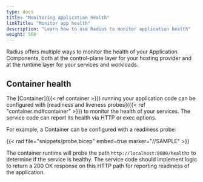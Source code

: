 ```yaml
---
type: docs
title: "Monitoring application health"
linkTitle: "Monitor app health"
description: "Learn how to use Radius to monitor application health"
weight: 500
---
```



Radius offers multiple ways to monitor the health of your Application Components, both at the control-plane layer for your hosting provider and at the runtime layer for your services and workloads.

## Container health

The [Container]({{< ref container >}}) running your application code can be configured with [readiness and liveness probes]({{< ref "container.md#container" >}}) to monitor the health of your services. The service code can report its health via HTTP or exec options.

For example, a Container can be configured with a readiness probe:

{{< rad file="snippets/probe.bicep" embed=true marker="//SAMPLE" >}}

The container runtime will probe the path `http://localhost:8080/healthz` to determine if the service is healthy. The service code should implement logic to return a 200 OK response on this HTTP path for reporting readiness of the application.
